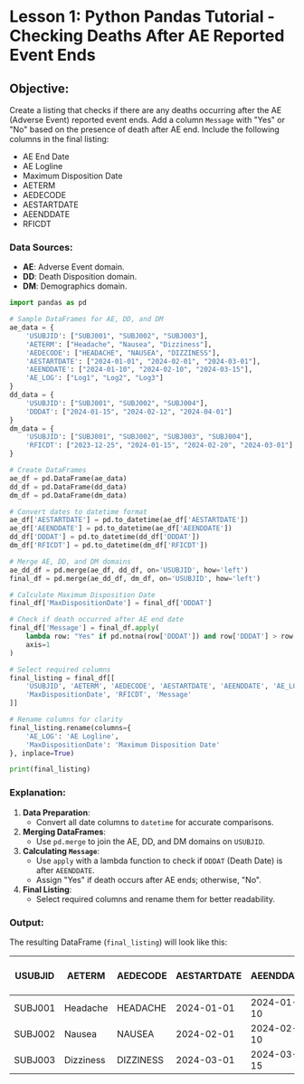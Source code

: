 # Lesson 1: Python Pandas Tutorial - Checking Deaths After AE Reported Event Ends

## Objective:
Create a listing that checks if there are any deaths occurring after the AE (Adverse Event) reported event ends. Add a column `Message` with "Yes" or "No" based on the presence of death after AE end. Include the following columns in the final listing:

- AE End Date
- AE Logline
- Maximum Disposition Date
- AETERM
- AEDECODE
- AESTARTDATE
- AEENDDATE
- RFICDT

### Data Sources:
- **AE**: Adverse Event domain.
- **DD**: Death Disposition domain.
- **DM**: Demographics domain.

```python
import pandas as pd

# Sample DataFrames for AE, DD, and DM
ae_data = {
    'USUBJID': ["SUBJ001", "SUBJ002", "SUBJ003"],
    'AETERM': ["Headache", "Nausea", "Dizziness"],
    'AEDECODE': ["HEADACHE", "NAUSEA", "DIZZINESS"],
    'AESTARTDATE': ["2024-01-01", "2024-02-01", "2024-03-01"],
    'AEENDDATE': ["2024-01-10", "2024-02-10", "2024-03-15"],
    'AE_LOG': ["Log1", "Log2", "Log3"]
}
dd_data = {
    'USUBJID': ["SUBJ001", "SUBJ002", "SUBJ004"],
    'DDDAT': ["2024-01-15", "2024-02-12", "2024-04-01"]
}
dm_data = {
    'USUBJID': ["SUBJ001", "SUBJ002", "SUBJ003", "SUBJ004"],
    'RFICDT': ["2023-12-25", "2024-01-15", "2024-02-20", "2024-03-01"]
}

# Create DataFrames
ae_df = pd.DataFrame(ae_data)
dd_df = pd.DataFrame(dd_data)
dm_df = pd.DataFrame(dm_data)

# Convert dates to datetime format
ae_df['AESTARTDATE'] = pd.to_datetime(ae_df['AESTARTDATE'])
ae_df['AEENDDATE'] = pd.to_datetime(ae_df['AEENDDATE'])
dd_df['DDDAT'] = pd.to_datetime(dd_df['DDDAT'])
dm_df['RFICDT'] = pd.to_datetime(dm_df['RFICDT'])

# Merge AE, DD, and DM domains
ae_dd_df = pd.merge(ae_df, dd_df, on='USUBJID', how='left')
final_df = pd.merge(ae_dd_df, dm_df, on='USUBJID', how='left')

# Calculate Maximum Disposition Date
final_df['MaxDispositionDate'] = final_df['DDDAT']

# Check if death occurred after AE end date
final_df['Message'] = final_df.apply(
    lambda row: "Yes" if pd.notna(row['DDDAT']) and row['DDDAT'] > row['AEENDDATE'] else "No",
    axis=1
)

# Select required columns
final_listing = final_df[[
    'USUBJID', 'AETERM', 'AEDECODE', 'AESTARTDATE', 'AEENDDATE', 'AE_LOG',
    'MaxDispositionDate', 'RFICDT', 'Message'
]]

# Rename columns for clarity
final_listing.rename(columns={
    'AE_LOG': 'AE Logline',
    'MaxDispositionDate': 'Maximum Disposition Date'
}, inplace=True)

print(final_listing)
```

### Explanation:
1. **Data Preparation**:
   - Convert all date columns to `datetime` for accurate comparisons.
2. **Merging DataFrames**:
   - Use `pd.merge` to join the AE, DD, and DM domains on `USUBJID`.
3. **Calculating `Message`**:
   - Use `apply` with a lambda function to check if `DDDAT` (Death Date) is after `AEENDDATE`.
   - Assign "Yes" if death occurs after AE ends; otherwise, "No".
4. **Final Listing**:
   - Select required columns and rename them for better readability.

### Output:
The resulting DataFrame (`final_listing`) will look like this:

| USUBJID  | AETERM     | AEDECODE   | AESTARTDATE | AEENDDATE   | AE Logline | Maximum Disposition Date | RFICDT     | Message |
|----------|------------|------------|-------------|-------------|------------|---------------------------|------------|---------|
| SUBJ001  | Headache   | HEADACHE   | 2024-01-01  | 2024-01-10  | Log1       | 2024-01-15                | 2023-12-25 | Yes     |
| SUBJ002  | Nausea     | NAUSEA     | 2024-02-01  | 2024-02-10  | Log2       | 2024-02-12                | 2024-01-15 | Yes     |
| SUBJ003  | Dizziness  | DIZZINESS  | 2024-03-01  | 2024-03-15  | Log3       | NaT                       | 2024-02-20 | No      |
